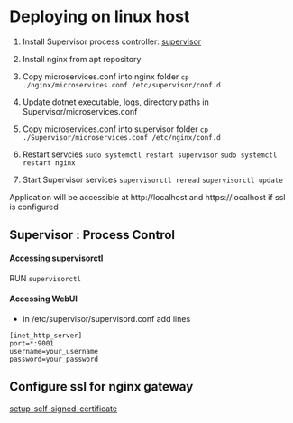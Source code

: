 # Deploying on linux host

1. Install Supervisor process controller: [supervisor](http://supervisord.org/installing.html#installing-to-a-system-with-internet-access)

2. Install nginx from apt repository

3. Copy microservices.conf into nginx  folder 
    `cp ./nginx/microservices.conf /etc/supervisor/conf.d`

4. Update dotnet executable, logs, directory paths in Supervisor/microservices.conf 

5. Copy microservices.conf into supervisor  folder 
    `cp ./Supervisor/microservices.conf /etc/nginx/conf.d`

6. Restart servcies 
    `sudo systemctl restart supervisor`
    `sudo systemctl restart nginx`

7. Start Supervisor services 
    `supervisorctl reread`
    `supervisorctl update`

Application will be accessible at http://localhost and https://localhost if ssl is configured 

## Supervisor : Process Control

#### Accessing supervisorctl
RUN `supervisorctl`

#### Accessing WebUI 

- in /etc/supervisor/supervisord.conf add lines
```
[inet_http_server]
port=*:9001
username=your_username
password=your_password
```

## Configure ssl for nginx gateway

[setup-self-signed-certificate](https://www.humankode.com/ssl/create-a-selfsigned-certificate-for-nginx-in-5-minutes/)